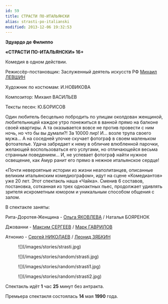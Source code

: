 ```yaml
---
id: 59
title: СТРАСТИ ПО-ИТАЛЬЯНСКИ
alias: strasti-po-italianski
modified: 2013-12-06 19:32:53
---
```


**Эдуардо де Филиппо**

**«СТРАСТИ ПО-ИТАЛЬЯНСКИ» 16+**

Комедия в одном действии.

Режиссёр-постановщик: Заслуженный деятель искусств РФ <a href="153-mihail-levshin.html">Михаил ЛЕВШИН </a>

Художник по костюмам: И.НОВИКОВА

Композитор: Михаил ВАСИЛЬЕВ

Тексты песен: Ю.БОРИСОВ

Один любитель бесцельно побродить по улицам околдован женщиной, любительницей каждое утро понежиться в ванной прямо на балконе своей квартиры. А та оказывается вовсе не против провести с ним ночь, но что бы вы думали?! За 10000 лир! И… возле трупа своего мужа… А на соседней улочке скучает фотограф в своем маленьком фотоателье. Удача забредает к нему в обличие влюбленной парочки, желающей воспользоваться его услугами, но отличающейся весьма странным поведением… И, не успевает фотограф найти нужное освещение, как Амур ранит его прямо в нежное итальянское сердце!

«Почти невероятные истории из жизни неаполитанцев, описанные великим итальянским комедиографом», идут на сцене «Комедиантов» уже 20 лет. Этот спектакль наша «Чайка». Сменив 6 составов, постановка, сотканная из трех одноактных пьес, продолжает удивлять зрителя искрометным юмором и уникальным способом общения с залом.

В спектакле заняты:

Рита-Доротея-Женщина - <a href="89-olga-yakovleva.html">Ольга ЯКОВЛЕВА</a> / Наталья БОЯРЕНОК

Джованни - <a href="57-maxsim-sergeev.html">Максим СЕРГЕЕВ</a> / <a href="112-mark-gavrilov.html">Марк ГАВРИЛОВ</a>

Атнонио - <a href="52-sergei-nikolaev.html">Сергей НИКОЛАЕВ</a> / <a href="67-leonid-zabkin.html">Леонид ЗЯБКИН</a>

<figure>
![](/images/stories/strasti.jpg)
</figure>

<figure>
![](/images/stories/random/strasti.jpg)
</figure>

<figure>
![](/images/stories/random/strasti1.jpg)
</figure>

<figure>
![](/images/stories/random/strasti2.jpg)
</figure>

Спектакль идёт **1** час **25** минут без антракта.

Премьера спектакля состоялась **14** мая **1990** года.

<h2> </h2>

